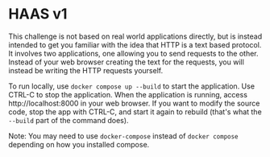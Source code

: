 # HAAS v1

This challenge is not based on real world applications directly, but is instead intended to get you familiar with the idea that HTTP is a text based protocol. It involves two applications, one allowing you to send requests to the other. Instead of your web browser creating the text for the requests, you will instead be writing the HTTP requests yourself.

To run locally, use `docker compose up --build` to start the application. Use CTRL-C to stop the application.
When the application is running, access http://localhost:8000 in your web browser.
If you want to modify the source code, stop the app with CTRL-C, and start it again to rebuild (that's what the `--build` part of the command does).

Note: You may need to use `docker-compose` instead of `docker compose` depending on how you installed compose.
